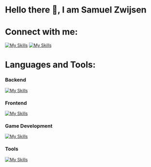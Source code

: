 # Hello there 👋, I am Samuel Zwijsen 

# Connect with me:
[![My Skills](https://skillicons.dev/icons?i=linkedin)](https://www.linkedin.com/in/samuelzwijsen/) [![My Skills](https://skillicons.dev/icons?i=twitter)](https://twitter.com/swzwij)

# Languages and Tools:

### Backend
[![My Skills](https://skillicons.dev/icons?i=cs,cpp,dotnet,nodejs,py)](https://skillicons.dev)

### Frontend
[![My Skills](https://skillicons.dev/icons?i=html,css,js,ts,vue,threejs,vite,p5js)](https://skillicons.dev)

### Game Development
[![My Skills](https://skillicons.dev/icons?i=unity,unreal,blender)](https://skillicons.dev)

### Tools
[![My Skills](https://skillicons.dev/icons?i=git,github,vscode,visualstudio,rider,azure,bitbucket,postman,androidstudio)](https://skillicons.dev)
